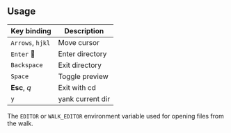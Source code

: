 
## Usage

| Key binding      | Description        |
|------------------|--------------------|
| `Arrows`, `hjkl` | Move cursor        |
| `Enter`   :100:       | Enter directory    |
| `Backspace`      | Exit directory     |
| `Space`          | Toggle preview     |
| **Esc**, _q_       | Exit with cd       |
| `y`              | yank current dir   |

The `EDITOR` or `WALK_EDITOR` environment variable used for opening files from
the walk.

